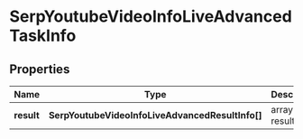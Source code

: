 # SerpYoutubeVideoInfoLiveAdvancedTaskInfo

## Properties

| Name | Type | Description | Notes |
|------------ | ------------- | ------------- | -------------|
**result** | **SerpYoutubeVideoInfoLiveAdvancedResultInfo[]** | array of results |[optional]|